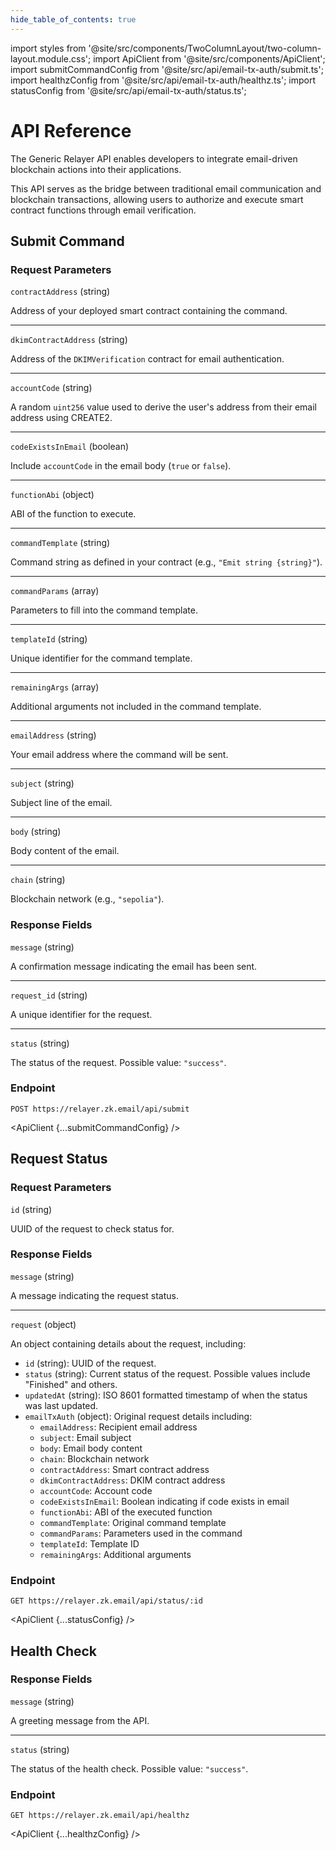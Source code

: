 ```yaml
---
hide_table_of_contents: true
---
```


import styles from '@site/src/components/TwoColumnLayout/two-column-layout.module.css';
import ApiClient from '@site/src/components/ApiClient';
import submitCommandConfig from '@site/src/api/email-tx-auth/submit.ts';
import healthzConfig from '@site/src/api/email-tx-auth/healthz.ts';
import statusConfig from '@site/src/api/email-tx-auth/status.ts';

# API Reference

<div className={styles.twoColumnLayout}>
<div className={styles.leftColumn}>
The Generic Relayer API enables developers to integrate email-driven blockchain actions into their applications.

This API serves as the bridge between traditional email communication and blockchain transactions, allowing users to authorize and execute smart contract functions through email verification.
</div>
<div className={styles.rightColumn}>
</div>
</div>

## Submit Command

<div className={styles.twoColumnLayout}>
<div className={styles.leftColumn}>

### Request Parameters

`contractAddress` (string)

Address of your deployed smart contract containing the command.

---
`dkimContractAddress` (string)

Address of the `DKIMVerification` contract for email authentication.

---
`accountCode` (string)

A random `uint256` value used to derive the user's address from their email address using CREATE2.

---
`codeExistsInEmail` (boolean)

Include `accountCode` in the email body (`true` or `false`).

---
`functionAbi` (object)

ABI of the function to execute.

---
`commandTemplate` (string)

Command string as defined in your contract (e.g., `"Emit string {string}"`).

---
`commandParams` (array)

Parameters to fill into the command template.

---
`templateId` (string)

Unique identifier for the command template.

---
`remainingArgs` (array)

Additional arguments not included in the command template.

---
`emailAddress` (string)

Your email address where the command will be sent.

---
`subject` (string)

Subject line of the email.

---
`body` (string)

Body content of the email.

---
`chain` (string)

Blockchain network (e.g., `"sepolia"`).


### Response Fields

`message` (string)

A confirmation message indicating the email has been sent.

---
`request_id` (string)

A unique identifier for the request.

---
`status` (string)

The status of the request. Possible value: `"success"`.



</div>
<div className={styles.rightColumn}>

### Endpoint

```
POST https://relayer.zk.email/api/submit
```
<ApiClient {...submitCommandConfig} />



</div>
</div>

## Request Status

<div className={styles.twoColumnLayout}>
<div className={styles.leftColumn}>

### Request Parameters

`id` (string)

UUID of the request to check status for.

### Response Fields

`message` (string)

A message indicating the request status.

---
`request` (object)

An object containing details about the request, including:

- `id` (string): UUID of the request.
- `status` (string): Current status of the request. Possible values include "Finished" and others.
- `updatedAt` (string): ISO 8601 formatted timestamp of when the status was last updated.
- `emailTxAuth` (object): Original request details including:
  - `emailAddress`: Recipient email address
  - `subject`: Email subject
  - `body`: Email body content
  - `chain`: Blockchain network
  - `contractAddress`: Smart contract address
  - `dkimContractAddress`: DKIM contract address
  - `accountCode`: Account code
  - `codeExistsInEmail`: Boolean indicating if code exists in email
  - `functionAbi`: ABI of the executed function
  - `commandTemplate`: Original command template
  - `commandParams`: Parameters used in the command
  - `templateId`: Template ID
  - `remainingArgs`: Additional arguments

</div>
<div className={styles.rightColumn}>

### Endpoint

```
GET https://relayer.zk.email/api/status/:id
```

<ApiClient {...statusConfig} />

</div>
</div>

## Health Check

<div className={styles.twoColumnLayout}>
<div className={styles.leftColumn}>

### Response Fields

`message` (string)

A greeting message from the API.

---
`status` (string)

The status of the health check. Possible value: `"success"`.

</div>
<div className={styles.rightColumn}>

### Endpoint

```
GET https://relayer.zk.email/api/healthz
```

<ApiClient {...healthzConfig} />

</div>
</div>
